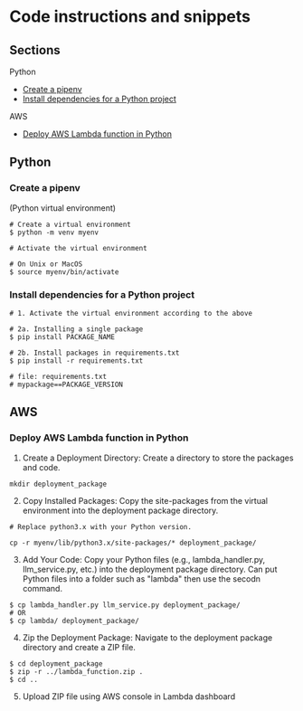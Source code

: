 # Code instructions and snippets

## Sections

Python
- [Create a pipenv](#create-a-pipenv)
- [Install dependencies for a Python project](#install-dependencies-for-a-python-project)

AWS
- [Deploy AWS Lambda function in Python](#deploy-aws-lambda-function-in-python)


## Python
### Create a pipenv 
(Python virtual environment)

```
# Create a virtual environment
$ python -m venv myenv

# Activate the virtual environment

# On Unix or MacOS
$ source myenv/bin/activate

```

### Install dependencies for a Python project

```
# 1. Activate the virtual environment according to the above

# 2a. Installing a single package
$ pip install PACKAGE_NAME

# 2b. Install packages in requirements.txt
$ pip install -r requirements.txt

# file: requirements.txt
# mypackage==PACKAGE_VERSION

```


## AWS 

### Deploy AWS Lambda function in Python
1. Create a Deployment Directory: Create a directory to store the packages and code.
```
mkdir deployment_package
```

2. Copy Installed Packages: Copy the site-packages from the virtual environment into the deployment package directory.
```
# Replace python3.x with your Python version.

cp -r myenv/lib/python3.x/site-packages/* deployment_package/

```

3. Add Your Code: Copy your Python files (e.g., lambda_handler.py, llm_service.py, etc.) into the deployment package directory. Can put Python files into a folder such as "lambda" then use the secodn command.
```
$ cp lambda_handler.py llm_service.py deployment_package/
# OR 
$ cp lambda/ deployment_package/
```
4. Zip the Deployment Package: Navigate to the deployment package directory and create a ZIP file.
```
$ cd deployment_package
$ zip -r ../lambda_function.zip .
$ cd ..
```

5. Upload ZIP file using AWS console in Lambda dashboard 
